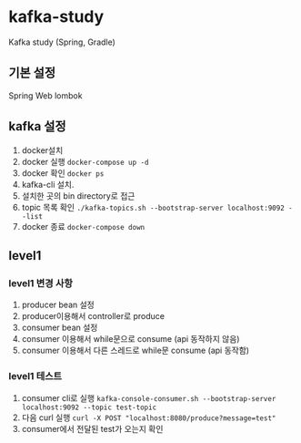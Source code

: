 # kafka-study
Kafka study (Spring, Gradle)

## 기본 설정
Spring Web
lombok

## kafka 설정
1. docker설치
2. docker 실행 `docker-compose up -d`
3. docker 확인 `docker ps`
4. kafka-cli 설치.
5. 설치한 곳의 bin directory로 접근
6. topic 목록 확인 `./kafka-topics.sh --bootstrap-server localhost:9092 --list`
7. docker 종료 `docker-compose down`

## level1
### level1 변경 사항
1. producer bean 설정
2. producer이용해서 controller로 produce
3. consumer bean 설정
4. consumer 이용해서 while문으로 consume (api 동작하지 않음)
5. consumer 이용해서 다른 스레드로 while문 consume (api 동작함)
### level1 테스트
1. consumer cli로 실행 `kafka-console-consumer.sh --bootstrap-server localhost:9092 --topic test-topic`
2. 다음 curl 실행 `curl -X POST "localhost:8080/produce?message=test"`
3. consumer에서 전달된 test가 오는지 확인


